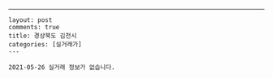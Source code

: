 ---
    layout: post
    comments: true
    title: 경상북도 김천시
    categories: [실거래가]
    ---

    2021-05-26 실거래 정보가 없습니다.

    